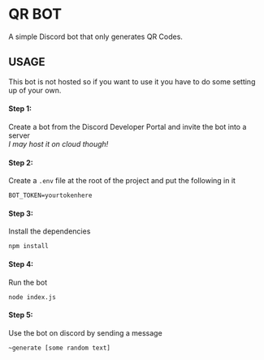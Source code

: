 # QR BOT
A simple Discord bot that only generates QR Codes.

## USAGE
This bot is not hosted so if you want to use it you have to do some setting up of your own.

#### Step 1:
Create a bot from the Discord Developer Portal and invite the bot into a server
<br>
<i>I may host it on cloud though!</i>

#### Step 2:
Create a `.env` file at the root of the project and put the following in it
```
BOT_TOKEN=yourtokenhere
```

#### Step 3:
Install the dependencies
```
npm install
```

#### Step 4:
Run the bot
```
node index.js
```

#### Step 5:
Use the bot on discord by sending a message
```
~generate [some random text]
```
